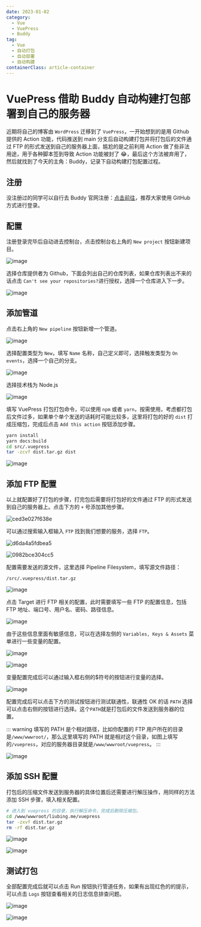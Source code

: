 ```yaml
---
date: 2023-01-02
category:
  - Vue
  - VuePress
  - Buddy
tag:
  - Vue
  - 自动打包
  - 自动部署
  - 自动构建
containerClass: article-container
---
```


# VuePress 借助 Buddy 自动构建打包部署到自己的服务器

近期将自己的博客由 `WordPress` 迁移到了 `VuePress`，一开始想到的是用 Github 提供的 Action 功能，代码推送到 main 分支后自动构建打包并将打包后的文件通过 FTP 的形式发送到自己的服务器上面，尴尬的是之前利用 Action 做了些非法用途，用于各种脚本签到导致 Action 功能被封了 😂，最后这个方法被弃用了，然后就找到了今天的主角：Buddy，记录下自动构建打包配置过程。

<!-- more -->

## 注册

没注册过的同学可以自行去 Buddy 官网注册：[点击前往](https://buddy.works)，推荐大家使用 GitHub 方式进行登录。

## 配置

注册登录完毕后自动进去控制台，点击控制台右上角的 `New project` 按钮新建项目。

![image](https://image.liubing.me/2023/01/02/12eaed79b6b9f.png)

选择仓库提供者为 Github，下面会列出自己的仓库列表，如果仓库列表出不来的话点击 `Can't see your repositories?`进行授权，选择一个仓库进入下一步。

![image](https://image.liubing.me/2023/01/02/6fb9e53a38638.png)

## 添加管道

点击右上角的 `New pipeline` 按钮新增一个管道。

![image](https://image.liubing.me/2023/01/02/aff9cc1dc453f.png)

选择配置类型为 `New`，填写 `Name` 名称，自己定义即可，选择触发类型为 `On events`，选择一个自己的分支。

![image](https://image.liubing.me/2023/01/02/9cfe376fe9aa7.png)

选择技术栈为 Node.js

![image](https://image.liubing.me/2023/01/02/8ceeca0aa31b4.png)

填写 VuePress 打包打包命令，可以使用 `npm` 或者 `yarn`，按需使用，考虑都打包后文件过多，如果单个单个发送的话耗时可能比较多，这里将打包的好的 `dist` 打成压缩包，完成后点击 `Add this action` 按钮添加步骤。

```sh
yarn install
yarn docs:build
cd src/.vuepress
tar -zcvf dist.tar.gz dist
```

![image](https://image.liubing.me/2023/01/02/1463771ba9845.png)

## 添加 FTP 配置

以上就配置好了打包的步骤，打完包后需要将打包好的文件通过 FTP 的形式发送到自己的服务器上。点击下方的 `+` 号添加其他步骤。

![ced3e027f638e](https://image.liubing.me/2023/01/02/ced3e027f638e.png)

可以通过搜索输入框输入 `FTP` 找到我们想要的服务，选择 `FTP`。

![d6da4a5fdbea5](https://image.liubing.me/2023/01/02/d6da4a5fdbea5.png)

![0982bce304cc5](https://image.liubing.me/2023/01/02/0982bce304cc5.png)

配置需要发送的源文件，这里选择 Pipeline Filesystem，填写源文件路径：

```
/src/.vuepress/dist.tar.gz
```

![image](https://image.liubing.me/2023/01/02/427048aebfdc2.png)

点击 Target 进行 FTP 相关的配置，此时需要填写一些 FTP 的配置信息，包括 FTP 地址、端口号、用户名、密码、路径信息。

![image](https://image.liubing.me/2023/01/02/9a317774277b6.png)

由于这些信息里面有敏感信息，可以在选择左侧的 `Variables, Keys & Assets` 菜单进行一些变量的配置。

![image](https://image.liubing.me/2023/01/02/bc4f320bdf561.png)

![image](https://image.liubing.me/2023/01/02/15f45c594b7b0.png)

变量配置完成后可以通过输入框右侧的$符号的按钮进行变量的选择。

![image](https://image.liubing.me/2023/01/02/42bf030f39504.png)

配置完成后可以点击下方的测试按钮进行测试联通性，联通性 OK 的话 `PATH` 选择可以点击右侧的按钮进行选择。这个`PATH`就是打包后的文件发送到服务器的位置。

::: warning
填写的 PATH 是个相对路径，比如你配置的 FTP 用户所在的目录是`/www/wwwroot/`，那么这里填写的 PATH 就是相对这个目录，如图上填写的`/vuepress`，对应的服务器目录就是`/www/wwwroot/vuepress`。
:::

![image](https://image.liubing.me/2023/01/02/a08fff8e90312.png)

## 添加 SSH 配置

打包后的压缩文件发送到服务器的具体位置后还需要进行解压操作，用同样的方法添加 SSH 步骤，填入相关配置。

```sh
# 进入到 vuepress 的目录，执行解压命令，完成后删除压缩包。
cd /www/wwwroot/liubing.me/vuepress
tar -zxvf dist.tar.gz
rm -rf dist.tar.gz
```

![image](https://image.liubing.me/2023/01/02/d25b2251377e6.png)

![image](https://image.liubing.me/2023/01/02/c60dfbe00771d.png)

## 测试打包

全部配置完成后就可以点击 Run 按钮执行管道任务，如果有出现红色的的提示，可以点击 `Logs` 按钮查看相关的日志信息排查问题。

![image](https://image.liubing.me/2023/01/02/e61da9a90204c.png)

![image](https://image.liubing.me/2023/01/02/673eaf93d0546.png)
